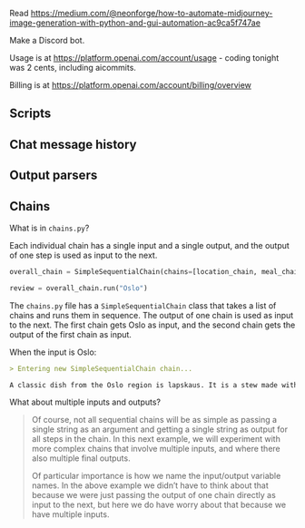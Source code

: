 Read https://medium.com/@neonforge/how-to-automate-midjourney-image-generation-with-python-and-gui-automation-ac9ca5f747ae

Make a Discord bot.

Usage is at https://platform.openai.com/account/usage - coding tonight was 2 cents, including aicommits.

Billing is at https://platform.openai.com/account/billing/overview

## Scripts

## Chat message history

## Output parsers

## Chains

What is in `chains.py`?

Each individual chain has a single input and a single output, and the output of one step is used as input to the next.

```python
overall_chain = SimpleSequentialChain(chains=[location_chain, meal_chain], verbose=True)

review = overall_chain.run("Oslo")
```

The `chains.py` file has a `SimpleSequentialChain` class that takes a list of chains and runs them in sequence. The output of one chain is used as input to the next. The first chain gets Oslo as input, and the second chain gets the output of the first chain as input.

When the input is Oslo:

```markdown
> Entering new SimpleSequentialChain chain...

A classic dish from the Oslo region is lapskaus. It is a stew made with potatoes, carrots, beef and other vegetables cooked in beef broth. It is often served with mustard, bread, and pickles.
```

What about multiple inputs and outputs?

> Of course, not all sequential chains will be as simple as passing a single string as an argument and getting a single string as output for all steps in the chain. In this next example, we will experiment with more complex chains that involve multiple inputs, and where there also multiple final outputs.
>
> Of particular importance is how we name the input/output variable names. In the above example we didn’t have to think about that because we were just passing the output of one chain directly as input to the next, but here we do have worry about that because we have multiple inputs.